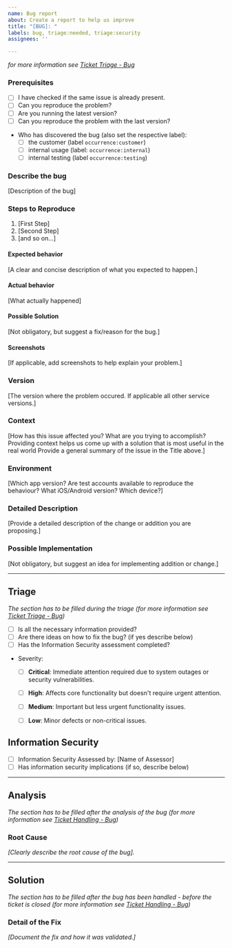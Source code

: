 ```yaml
---
name: Bug report
about: Create a report to help us improve
title: "[BUG]: "
labels: bug, triage:needed, triage:security
assignees: ''

---
```


*for more information see [Ticket Triage - Bug](https://github.com/ENEXSA/doc-development/blob/main/ticket/create_bug.md)*

### Prerequisites

* [ ] I have checked if the same issue is already present.
* [ ] Can you reproduce the problem?
* [ ] Are you running the latest version?
* [ ] Can you reproduce the problem with the last version?
* Who has discovered the bug (also set the respective label):
  * [ ] the customer (label `occurrence:customer`) <!-- N/A -->
  * [ ] internal usage (label: `occurrence:internal`) <!-- N/A -->
  * [ ] internal testing (label `occurrence:testing`) <!-- N/A -->

### Describe the bug

[Description of the bug]

### Steps to Reproduce

1. [First Step]
2. [Second Step]
3. [and so on...]

#### Expected behavior

[A clear and concise description of what you expected to happen.]

#### Actual behavior

[What actually happened]

#### Possible Solution

[Not obligatory, but suggest a fix/reason for the bug.]

#### Screenshots

[If applicable, add screenshots to help explain your problem.]

### Version

[The version where the problem occured. If applicable all other service versions.]

### Context

[How has this issue affected you? What are you trying to accomplish? Providing context helps us come up with a solution that is most useful in the real world Provide a general summary of the issue in the Title above.]

### Environment

[Which app version? Are test accounts available to reproduce the behaviour? What iOS/Android version? Which device?]

### Detailed Description

[Provide a detailed description of the change or addition you are proposing.]

### Possible Implementation

[Not obligatory, but suggest an idea for implementing addition or change.]

----
## Triage
*The section has to be filled during the triage (for more information see [Ticket Triage - Bug](https://github.com/ENEXSA/doc-development/blob/main/ticket/triage_bug.md))*

* [ ] Is all the necessary information provided?
* [ ] Are there ideas on how to fix the bug? (if yes describe below) <!-- N/A -->
* [ ] Has the Information Security assessment completed?
* Severity:
  * [ ] **Critical**: Immediate attention required due to system outages or security vulnerabilities.  <!-- N/A -->
  * [ ] **High**: Affects core functionality but doesn't require urgent attention.  <!-- N/A -->
  * [ ] **Medium**: Important but less urgent functionality issues.  <!-- N/A -->
  * [ ] **Low**: Minor defects or non-critical issues.  <!-- N/A -->


## Information Security

* [ ] Information Security Assessed by: [Name of Assessor]
* [ ] Has information security implications (if so, describe below) <!-- N/A -->

---
## Analysis
*The section has to be filled after the analysis of the bug (for more information see [Ticket Handling - Bug](https://github.com/ENEXSA/doc-development/blob/main/ticket/handling_bug.md))*

 ### Root Cause
 *[Clearly describe the root cause of the bug].*

 
---
## Solution
*The section has to be filled after the bug has been handled - before the ticket is closed (for more information see [Ticket Handling - Bug](https://github.com/ENEXSA/doc-development/blob/main/ticket/handling_bug.md))*

### Detail of the Fix
*[Document the fix and how it was validated.]*


